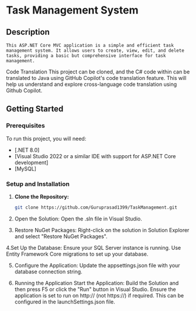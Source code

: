 # Task Management System

## Description
	This ASP.NET Core MVC application is a simple and efficient task management system. It allows users to create, view, edit, and delete tasks, providing a basic but comprehensive interface for task management.

Code Translation
	This project can be cloned, and the C# code within can be translated to Java using GitHub Copilot's code translation feature. This will help us understand and explore cross-language code translation using Github Copilot.

## Getting Started

### Prerequisites
To run this project, you will need:

- [.NET 8.0]
- [Visual Studio 2022 or a similar IDE with support for ASP.NET Core development]
- [MySQL]

### Setup and Installation
1. **Clone the Repository:**
   ```bash
   git clone https://github.com/Guruprasad1399/TaskManagement.git

2. Open the Solution:
	Open the .sln file in Visual Studio.

3. Restore NuGet Packages:
	Right-click on the solution in Solution Explorer and select "Restore NuGet Packages".

4.Set Up the Database:
	Ensure your SQL Server instance is running.
	Use Entity Framework Core migrations to set up your database.

5. Configure the Application:
	Update the appsettings.json file with your database connection string.

6. Running the Application
	Start the Application:
		Build the Solution and then press F5 or click the "Run" button in Visual Studio.
		Ensure the application is set to run on http:// (not https://) if required. This can be configured in the launchSettings.json file.